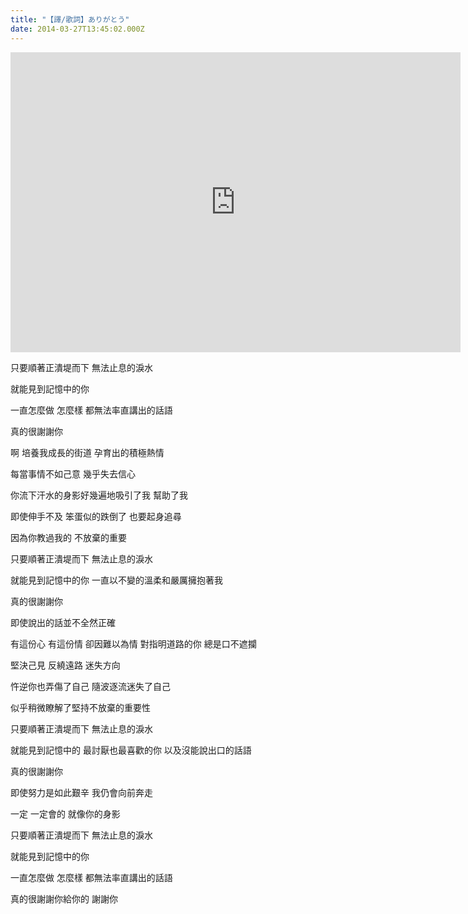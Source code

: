 ```yaml
---
title: "【譯/歌詞】ありがとう"
date: 2014-03-27T13:45:02.000Z
---
```


<iframe width="720" height="480" src="https://www.youtube.com/embed/IXAUuqs1_2U" frameborder="0" allow="accelerometer; autoplay; clipboard-write; encrypted-media; gyroscope; picture-in-picture" allowfullscreen></iframe>

只要順著正潰堤而下 無法止息的淚水

就能見到記憶中的你

一直怎麼做 怎麼樣 都無法率直講出的話語

真的很謝謝你

啊 培養我成長的街道 孕育出的積極熱情

每當事情不如己意 幾乎失去信心

你流下汗水的身影好幾遍地吸引了我 幫助了我

即使伸手不及 笨蛋似的跌倒了 也要起身追尋

因為你教過我的 不放棄的重要

只要順著正潰堤而下 無法止息的淚水

就能見到記憶中的你 一直以不變的溫柔和嚴厲擁抱著我

真的很謝謝你

即使說出的話並不全然正確

有這份心 有這份情 卻因難以為情 對指明道路的你 總是口不遮攔

堅決己見 反繞遠路 迷失方向

忤逆你也弄傷了自己 隨波逐流迷失了自己

似乎稍微瞭解了堅持不放棄的重要性

只要順著正潰堤而下 無法止息的淚水

就能見到記憶中的 最討厭也最喜歡的你 以及沒能說出口的話語

真的很謝謝你

即使努力是如此艱辛 我仍會向前奔走

一定 一定會的 就像你的身影

只要順著正潰堤而下 無法止息的淚水

就能見到記憶中的你

一直怎麼做 怎麼樣 都無法率直講出的話語

真的很謝謝你給你的 謝謝你
